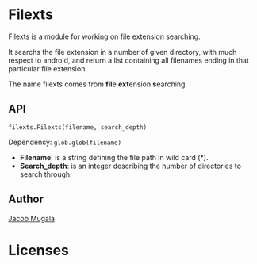 # Filexts
Filexts is a module for working on file extension searching.

It searchs the file extension in a number of given directory, with much respect to android,
and return a list containing all filenames ending in that particular file extension.

The name filexts comes from **fil**e **ext**ension **s**earching

## API
`filexts.Filexts(filename, search_depth)`

Dependency: `glob.glob(filename)`
* **Filename**: is a string defining the file path in wild card (*).
* **Search_depth**: is an integer describing the number of directories to search through.

## Author
[Jacob Mugala](jacobmugala3@gmail.com)

# Licenses
